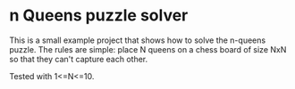 # n Queens puzzle solver

This is a small example project that shows how to solve the n-queens puzzle. The rules are simple: place N queens 
on a chess board of size NxN so that they can't capture each other.

Tested with 1<=N<=10. 
